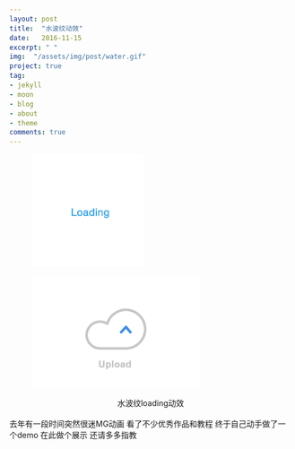 ```yaml
---
layout: post
title:  "水波纹动效"
date:   2016-11-15
excerpt: " "
img:  "/assets/img/post/water.gif"
project: true
tag:
- jekyll 
- moon
- blog
- about
- theme
comments: true
---
```



<figure><img src="/assets/img/post/water.gif" style="width: 200px;"></figure>
<figure><img src="/assets/img/upload.gif" style="width:300px;"></figure>
<center>
	<figcaption>水波纹loading动效</figcaption>
</center>
<br>
去年有一段时间突然很迷MG动画 看了不少优秀作品和教程 终于自己动手做了一个demo 在此做个展示 还请多多指教
